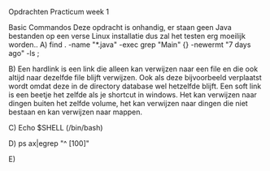 Opdrachten Practicum week 1

Basic Commandos
Deze opdracht is onhandig, er staan geen Java bestanden op een verse Linux installatie dus zal het testen erg moeilijk worden..
A) find . -name "*.java" -exec grep "Main" {} -newermt "7 days ago" -ls \;

B) Een hardlink is een link die alleen kan verwijzen naar een file en die ook altijd naar dezelfde file blijft verwijzen. Ook als deze bijvoorbeeld verplaatst wordt omdat deze in de directory database wel hetzelfde blijft. Een soft link is een beetje het zelfde als je shortcut in windows. Het kan verwijzen naar dingen buiten het zelfde volume, het kan verwijzen naar dingen die niet bestaan en kan verwijzen naar mappen.

C) Echo $SHELL (/bin/bash)

D) ps ax|egrep "^ [100]"

E)
